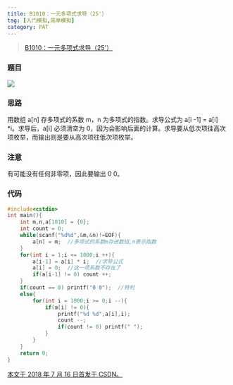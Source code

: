 ```yaml
---
title: B1010：一元多项式求导（25'）
tag: [入门模拟,简单模拟]
category: PAT
---
```


>[B1010：一元多项式求导（25'）](https://pintia.cn/problem-sets/994805260223102976/problems/994805313708867584)

<!--more-->

### 题目

![](PAT\B1010.png)

### 思路

用数组 a[n] 存多项式的系数 m，n 为多项式的指数。求导公式为 a[i -1] = a[i] *i。求导后，a[i] 必须清空为 0，因为会影响后面的计算。求导要从低次项往高次项枚举，而输出则是要从高次项往低次项枚举。 

### 注意

有可能没有任何非零项，因此要输出 0 0。

### 代码

```C++
#include<cstdio>
int main(){
	int m,n,a[1010] = {0};
	int count = 0;
	while(scanf("%d%d",&m,&n)!=EOF){
		a[n] = m;  //多项式的系数m存进数组,n表示指数
	}
	for(int i = 1;i <= 1000;i ++){
		a[i-1] = a[i] * i;  //求导公式
		a[i] = 0;  //这一项系数不存在了
		if(a[i-1] != 0) count ++;
	}
	if(count == 0) printf("0 0");  //特判
	else{
		for(int i = 1000;i >= 0;i --){
			if(a[i] != 0){
				printf("%d %d",a[i],i);
				count --;
				if(count != 0) printf(" ");
			}
		}
	}
	return 0;
}
```

<u>本文于 2018 年 7 月 16 日首发于 [CSDN](https://blog.csdn.net/wonz5130/article/details/81071427)。</u>	